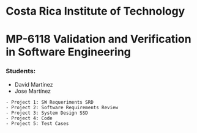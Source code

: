 # Costa Rica Institute of Technology                         
# MP-6118 Validation and Verification in Software Engineering
 
###  Students:   
                                       
- David Martínez
- Jose Martínez

```
- Project 1: SW Requeriments SRD 
- Project 2: Software Requirements Review
- Project 3: System Design SSD 
- Project 4: Code
- Project 5: Test Cases
```